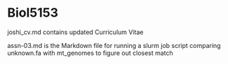 # Biol5153

joshi_cv.md contains updated Curriculum Vitae

assn-03.md is the Markdown file for running a slurm job script comparing unknown.fa with mt_genomes to figure out closest match
 
